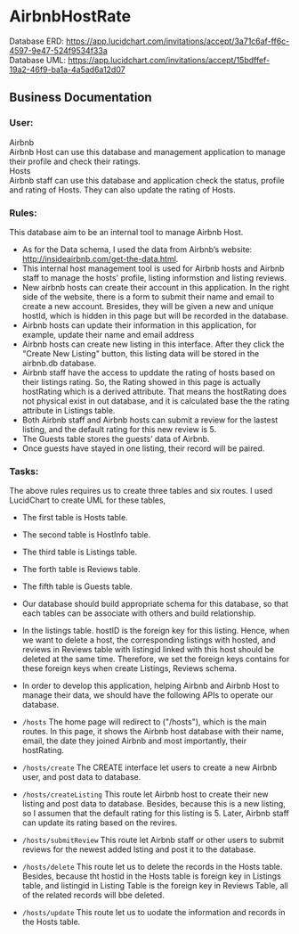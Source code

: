 # AirbnbHostRate
Database ERD: https://app.lucidchart.com/invitations/accept/3a71c6af-ff6c-4597-9e47-524f9534f33a  
Database UML: https://app.lucidchart.com/invitations/accept/15bdffef-19a2-46f9-ba1a-4a5ad6a12d07
## Business Documentation  
### User: 
Airbnb  
  Airbnb Host can use this database and management application to manage their profile and check their ratings.  
Hosts  
  Airbnb staff can use this database and application check the status, profile and rating of Hosts. They can also update the rating of Hosts. 
### Rules:
This database aim to be an internal tool to manage Airbnb Host.  
- As for the Data schema, I used the data from Airbnb’s website: http://insideairbnb.com/get-the-data.html.  
- This internal host management tool is used for Airbnb hosts and Airbnb staff to manage the hosts' profile, listing informstion and listing reviews.
- New airbnb hosts can create their account in this application. In the right side of the website, there is a form to submit their name and email to create a new account. Bresides, they will be given a new and unique hostId, which is hidden in this page but will be recorded in the database.
- Airbnb hosts can update their information in this application, for example, update their name and email address
- Airbnb hosts can create new listing in this interface. After they click the "Create New Listing" button, this listing data will be stored in the airbnb.db database.
- Airbnb staff have the access to upddate the rating of hosts based on their listings rating. So, the Rating showed in this page is actually hostRating which is a derived attribute. That means the hostRating does not physical exist in out database, and it is calculated base the the rating attribute in Listings table.
- Both Airbnb staff and Airbnb hosts can submit a review for the lastest listing, and the default rating for this new review is 5.
- The Guests table stores the guests’ data of Airbnb.
- Once guests have stayed in one listing, their record will be paired. 

### Tasks:
The above rules requires us to create three tables and six routes. I used LucidChart to create UML for these tables,
- The first table is Hosts table.
- The second table is HostInfo table.
- The third table is Listings table.
- The forth table is Reviews table.
- The fifth table is Guests table.

- Our database should build appropriate schema for this database, so that each tables can be associate with others and build relationship.
- In the listings table. hostID is the foreign key for this listing. Hence, when we want to delete a host, the corresponding listings with hosted, and reviews in Reviews table with listingid linked with this host should be deleted at the same time. Therefore, we set the foreign keys contains for these foreign keys when create Listings, Reviews schema.
- In order to develop this application, helping Airbnb and Airbnb Host to manage their data, we should have the following APIs to operate our database.
- `/hosts` The home page will redirect to ("/hosts"), which is the main routes. In this page, it shows the Airbnb host database with their name, email, the date they joined Airbnb and most importantly, their hostRating.
- `/hosts/create` The CREATE interface let users to create a new Airbnb user, and post data to database.
- `/hosts/createListing` This route let Airbnb host to create their new listing and post data to database. Besides, because this is a new listing, so I assumen that the default rating for this listing is 5. Later, Airbnb staff can update its rating based on the revires.
- `/hosts/submitReview` This route let Airbnb staff or other users to submit reviews for the newest added lsting and post it to the database.
- `/hosts/delete` This route let us to delete the records in the Hosts table. Besides, because tht hostid in the Hosts table is foreign key in Listings table, and listingid in Listing Table is the foreign key in Reviews Table, all of the related records will bbe deleted.
- `/hosts/update` This route let us to uodate the information and records in the Hosts table.
